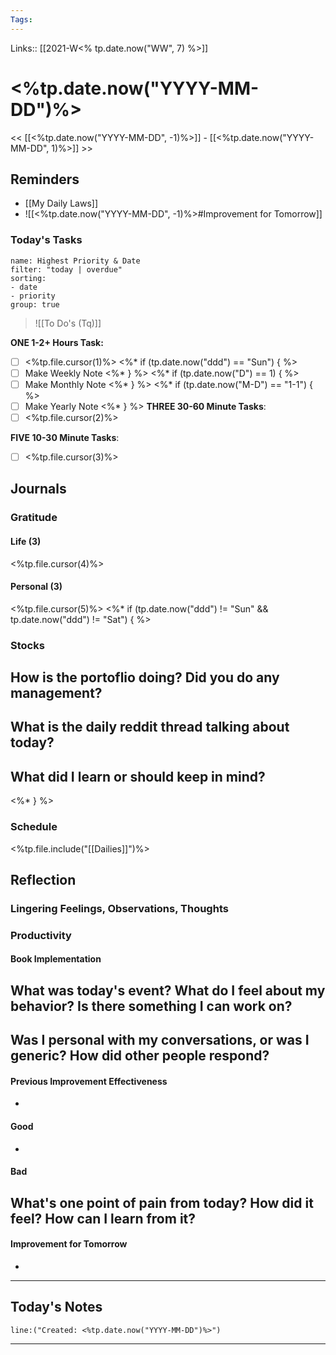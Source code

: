 ```yaml
---
Tags:
---
```

Links:: [[2021-W<% tp.date.now("WW", 7) %>]]
# <%tp.date.now("YYYY-MM-DD")%>
<< [[<%tp.date.now("YYYY-MM-DD", -1)%>]] - [[<%tp.date.now("YYYY-MM-DD", 1)%>]] >>
## Reminders
- [[My Daily Laws]]
- ![[<%tp.date.now("YYYY-MM-DD", -1)%>#Improvement for Tomorrow]]
### Today's Tasks
```todoist 
name: Highest Priority & Date 
filter: "today | overdue" 
sorting: 
- date 
- priority
group: true 
```
> ![[To Do's (Tq)]]

**ONE 1-2+ Hours Task:**
- [ ] <%tp.file.cursor(1)%>
<%* if (tp.date.now("ddd") == "Sun") { %>
- [ ] Make Weekly Note
<%* } %>
<%* if (tp.date.now("D") == 1) { %>
- [ ] Make Monthly Note
<%* } %>
<%* if (tp.date.now("M-D") == "1-1") { %>
- [ ] Make Yearly Note
<%* } %>
**THREE 30-60 Minute Tasks**:
- [ ] <%tp.file.cursor(2)%>

**FIVE 10-30 Minute Tasks**:
- [ ] <%tp.file.cursor(3)%>
## Journals
### Gratitude
#### Life (3)
<%tp.file.cursor(4)%>
#### Personal (3)
<%tp.file.cursor(5)%>
<%* if (tp.date.now("ddd") != "Sun" && tp.date.now("ddd") != "Sat") { %>
### Stocks
**How is the portoflio doing? Did you do any management?**
- 

**What is the daily reddit thread talking about today?**
- 

**What did I learn or should keep in mind?**
- 
<%* } %>
### Schedule
<%tp.file.include("[[Dailies]]")%>
## Reflection
### Lingering Feelings, Observations, Thoughts

### Productivity
#### Book Implementation
**What was today's event? What do I feel about my behavior? Is there something I can work on?**
- 
**Was I personal with my conversations, or was I generic? How did other people respond?**
- 
#### Previous Improvement Effectiveness 
- 
#### Good
- 
#### Bad
**What's one point of pain from today? How did it feel? How can I learn from it?**
- 
#### Improvement for Tomorrow
- 
___
## Today's Notes
```query
line:("Created: <%tp.date.now("YYYY-MM-DD")%>")
```
___
